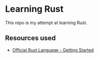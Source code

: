 # Learning Rust

This repo is my attempt at learning Rust.

## Resources used
- [Official Rust Language - Getting Started](https://doc.rust-lang.org/book/ch01-00-getting-started.html)
